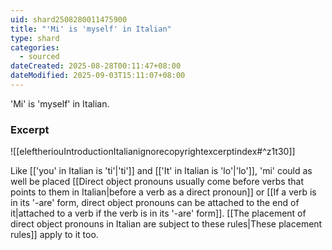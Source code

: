 ```yaml
---
uid: shard2508280011475900
title: "'Mi' is 'myself' in Italian"
type: shard
categories:
  - sourced
dateCreated: 2025-08-28T00:11:47+08:00
dateModified: 2025-09-03T15:11:07+08:00
---
```

'Mi' is 'myself' in Italian. 
### Excerpt
![[eleftheriouIntroductionItalianignorecopyrightexcerptindex#^z1t30]]

Like [['you' in Italian is 'ti'|'ti']] and [['It' in Italian is 'lo'|'lo']], 'mi' could as well be placed [[Direct object pronouns usually come before verbs that points to them in Italian|before a verb as a direct pronoun]] or [[If a verb is in its '-are' form, direct object pronouns can be attached to the end of it|attached to a verb if the verb is in its '-are' form]]. [[The placement of direct object pronouns in Italian are subject to these rules|These placement rules]] apply to it too.
